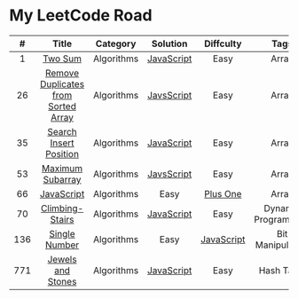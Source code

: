 # My LeetCode Road

|  #  |                                                         Title                                                         |  Category  |                               Solution                               |                    Diffculty                    |        Tags         |  |  |  |  |  |  |  |
|:---:|:---------------------------------------------------------------------------------------------------------------------:|:----------:|:--------------------------------------------------------------------:|:-----------------------------------------------:|:-------------------:|:-|:-|:-|:-|:-|:-|:-|
|  1  |                             [Two Sum](https://leetcode.com/problems/two-sum/description/)                             | Algorithms |               [JavaScript](./Algorithms/1-Two-Sum.js)                |                      Easy                       |        Array        |  |  |  |  |  |  |  |
| 26  | [Remove Duplicates from Sorted Array](https://leetcode.com/problems/remove-duplicates-from-sorted-array/description/) | Algorithms | [JavsScript](./Algorithms/26-Remove-Duplicates-from-Sorted-Array.js) |                      Easy                       |        Array        |  |  |  |  |  |  |  |
| 35  |                [Search Insert Position](https://leetcode.com/problems/search-insert-position/discuss/)                | Algorithms |       [JavaScript](./Algorithms/35-Search-Insert-Position.js)        |                      Easy                       |        Array        |  |  |  |  |  |  |  |
| 53  |                   [Maximum Subarray](https://leetcode.com/problems/maximum-subarray/description/#)                    | Algorithms |          [JavsScript](./Algorithms/53-Maximum-Subarray.js)           |                      Easy                       |        Array        |  |  |  |  |  |  |  |
| 66  |                           [JavaScript](https://leetcode.com/problems/plus-one/description/)                           | Algorithms |                                 Easy                                 |     [Plus One](./Algorithms/66-Plus-One.js)     |        Array        |  |  |  |  |  |  |  |
| 70  |                     [Climbing-Stairs](https://leetcode.com/problems/climbing-stairs/description/)                     | Algorithms |          [JavaScript]((./Algorithms/70-Climbing-Stairs.js))          |                      Easy                       | Dynamic Programming |  |  |  |  |  |  |  |
| 136 |                       [Single Number](https://leetcode.com/problems/single-number/description/)                       | Algorithms |                                 Easy                                 | [JavaScript](./Algorithms/136-Single-Number.js) |  Bit Manipulation   |  |  |  |  |  |  |  |
| 771 |                   [Jewels and Stones](https://leetcode.com/problems/jewels-and-stones/description/)                   | Algorithms |          [JavaScript](./Algorithms/771-Jewls-and-Stones.js)          |                      Easy                       |     Hash Table      |  |  |  |  |  |  |  |
